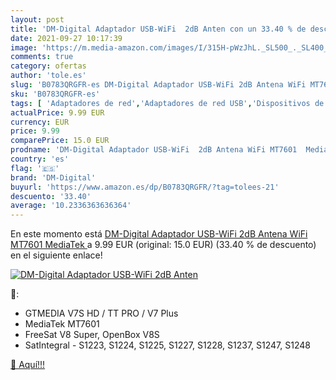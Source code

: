 ```yaml
---
layout: post
title: 'DM-Digital Adaptador USB-WiFi  2dB Anten con un 33.40 % de descuento'
date: 2021-09-27 10:17:39
image: 'https://m.media-amazon.com/images/I/315H-pWzJhL._SL500_._SL400_.jpg'
comments: true
category: ofertas
author: 'tole.es'
slug: 'B0783QRGFR-es DM-Digital Adaptador USB-WiFi 2dB Antena WiFi MT7601 MediaTek'
sku: 'B0783QRGFR-es'
tags: [ 'Adaptadores de red','Adaptadores de red USB','Dispositivos de red','Informática','dm-digital','wifi', ]
actualPrice: 9.99 EUR
currency: EUR
price: 9.99
comparePrice: 15.0 EUR
prodname: 'DM-Digital Adaptador USB-WiFi  2dB Antena WiFi MT7601  MediaTek '
country: 'es'
flag: '🇪🇸'
brand: 'DM-Digital'
buyurl: 'https://www.amazon.es/dp/B0783QRGFR/?tag=tolees-21'
descuento: '33.40'
average: '10.2336363636364'
---
```


En este momento está [DM-Digital Adaptador USB-WiFi  2dB Antena WiFi MT7601  MediaTek ](https://www.amazon.es/dp/B0783QRGFR/?tag=tolees-21) a 9.99 EUR (original: 15.0 EUR) (33.40 %  de descuento) en el siguiente enlace!

[![DM-Digital Adaptador USB-WiFi  2dB Anten](https://m.media-amazon.com/images/I/315H-pWzJhL._SL500_._SL400_.jpg)](https://www.amazon.es/dp/B0783QRGFR/?tag=tolees-21)

🔎:

- GTMEDIA V7S HD / TT PRO / V7 Plus
- MediaTek MT7601
- FreeSat V8 Super, OpenBox V8S
- SatIntegral - S1223, S1224, S1225, S1227, S1228, S1237, S1247, S1248

[🛒 Aquí!!!](https://www.amazon.es/dp/B0783QRGFR/?tag=tolees-21)
